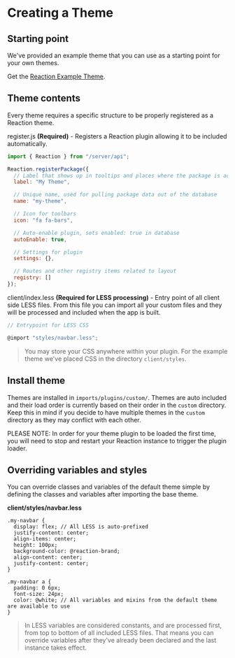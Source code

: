 # Creating a Theme

## Starting point

We've provided an example theme that you can use as a starting point for your own themes.

Get the [Reaction Example Theme](https://github.com/reactioncommerce/reaction-example-theme).

## Theme contents

Every theme requires a specific structure to be properly registered as a Reaction theme.

register.js **(Required)** - Registers a Reaction plugin allowing it to be included automatically.

```js
import { Reaction } from "/server/api";

Reaction.registerPackage({
  // Label that shows up in tooltips and places where the package is accessable for settings
  label: "My Theme",

  // Unique name, used for pulling package data out of the database
  name: "my-theme",

  // Icon for toolbars
  icon: "fa fa-bars",

  // Auto-enable plugin, sets enabled: true in database
  autoEnable: true,

  // Settings for plugin
  settings: {},

  // Routes and other registry items related to layout
  registry: []
});

```

client/index.less **(Required for LESS processing)** - Entry point of all client side LESS files. From this file you can import all your custom files and they will be processed and included when the app is built.

```js
// Entrypoint for LESS CSS

@import "styles/navbar.less";

```

> You may store your CSS anywhere within your plugin. For the example theme we've placed CSS in the directory `client/styles`.

## Install theme

Themes are installed in `imports/plugins/custom/`. Themes are auto included and their load order is currently based on their order in the `custom` directory. Keep this in mind if you decide to have multiple themes in the `custom` directory as they may conflict with each other.

PLEASE NOTE: In order for your theme plugin to be loaded the first time, you will need to stop and restart your Reaction instance to trigger the plugin loader.

## Overriding variables and styles

You can override classes and variables of the default theme simple by defining the classes and variables after importing the base theme.

**client/styles/navbar.less**

```less
.my-navbar {
  display: flex; // All LESS is auto-prefixed
  justify-content: center;
  align-items: center;
  height: 100px;
  background-color: @reaction-brand;
  align-content: center;
  justify-content: center;
}

.my-navbar a {
  padding: 0 6px;
  font-size: 24px;
  color: @white; // All variables and mixins from the default theme are available to use
}

```

> In LESS variables are considered constants, and are processed first, from top to bottom of all included LESS files. That means you can override variables after they've already been declared and the last instance takes effect.
